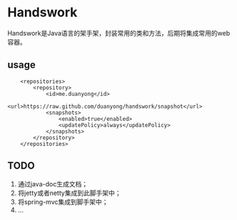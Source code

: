 # Handswork
Handswork是Java语言的架手架，封装常用的类和方法，后期将集成常用的web容器。

## usage
```
    <repositories>
        <repository>
            <id>me.duanyong</id>
            <url>https://raw.github.com/duanyong/handswork/snapshot</url>
            <snapshots>
                <enabled>true</enabled>
                <updatePolicy>always</updatePolicy>
            </snapshots>
        </repository>
    </repositories>
```


## TODO
1. 通过java-doc生成文档；
2. 将jetty或者netty集成到此脚手架中；
3. 将spring-mvc集成到脚手架中；
4. ...